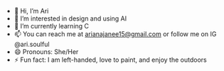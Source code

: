 - 👋 Hi, I’m Ari 
- 👀 I’m interested in design and using AI
- 🌱 I’m currently learning C
- 📫 You can reach me at arianajanee15@gmail.com or follow me on IG @ari.soulful
- 😄 Pronouns: She/Her
- ⚡ Fun fact: I am left-handed, love to paint, and enjoy the outdoors

<!---
arijanee/arijanee is a ✨ special ✨ repository because its `README.md` (this file) appears on your GitHub profile.
You can click the Preview link to take a look at your changes.
--->
